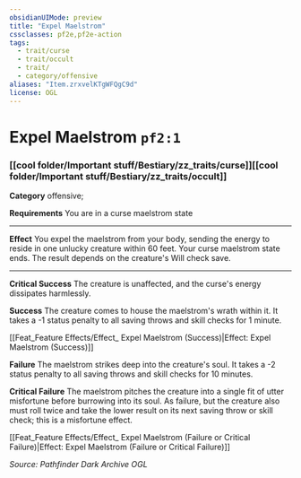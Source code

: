 ```yaml
---
obsidianUIMode: preview
title: "Expel Maelstrom"
cssclasses: pf2e,pf2e-action
tags:
  - trait/curse
  - trait/occult
  - trait/
  - category/offensive
aliases: "Item.zrxvelKTgWFQgC9d"
license: OGL
---
```

# Expel Maelstrom `pf2:1`

### [[cool folder/Important stuff/Bestiary/zz_traits/curse]][[cool folder/Important stuff/Bestiary/zz_traits/occult]]

**Category** offensive; 




**Requirements** You are in a curse maelstrom state

* * *

**Effect** You expel the maelstrom from your body, sending the energy to reside in one unlucky creature within 60 feet. Your curse maelstrom state ends. The result depends on the creature's Will check save.

* * *

**Critical Success** The creature is unaffected, and the curse's energy dissipates harmlessly.

**Success** The creature comes to house the maelstrom's wrath within it. It takes a -1 status penalty to all saving throws and skill checks for 1 minute.

[[Feat_Feature Effects/Effect_ Expel Maelstrom (Success)|Effect: Expel Maelstrom (Success)]]

**Failure** The maelstrom strikes deep into the creature's soul. It takes a -2 status penalty to all saving throws and skill checks for 10 minutes.

**Critical Failure** The maelstrom pitches the creature into a single fit of utter misfortune before burrowing into its soul. As failure, but the creature also must roll twice and take the lower result on its next saving throw or skill check; this is a misfortune effect.

[[Feat_Feature Effects/Effect_ Expel Maelstrom (Failure or Critical Failure)|Effect: Expel Maelstrom (Failure or Critical Failure)]]

*Source: Pathfinder Dark Archive*
*OGL*